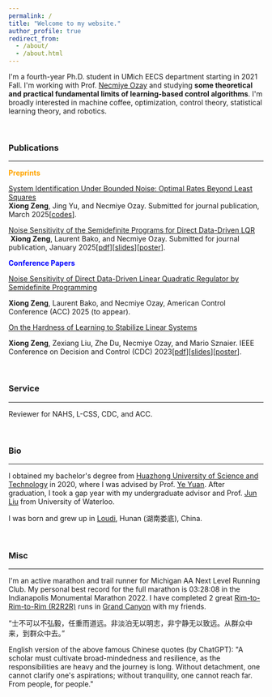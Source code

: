 ```yaml
---
permalink: /
title: "Welcome to my website."
author_profile: true
redirect_from: 
  - /about/
  - /about.html
---
```


I'm a fourth-year Ph.D. student in UMich EECS department starting in 2021 Fall. I'm working with Prof. <a href="https://web.eecs.umich.edu/~necmiye/" target="_blank">Necmiye Ozay</a> and studying **some theoretical and practical fundamental limits of learning-based control algorithms**. I'm broadly interested in machine coffee, optimization, control theory, statistical learning theory, and robotics.

&nbsp;

### Publications

***

<span style="color:orange">**Preprints**</span>

[System Identification Under Bounded Noise: Optimal Rates Beyond Least Squares](https://github.com/zengxiong111/zengxiong.github.io/blob/master/files/System_Identification_Under_Bounded_Noise__Optimal_Rates_Beyond_Least_Squares-27.pdf)<br>
**Xiong Zeng**, Jing Yu, and Necmiye Ozay. Submitted for journal publication, March 2025[<a href="https://github.com/jy-cds/Bounded-Noise-SysID-Minimax-Lowerbound" target="_blank">codes</a>].
 
 [Noise Sensitivity of the Semidefinite Programs for Direct Data-Driven LQR](https://arxiv.org/abs/2412.19705)
&nbsp;**Xiong Zeng**, Laurent Bako, and Necmiye Ozay. Submitted for journal publication, January 2025[<a href="https://github.com/zengxiong111/zengxiong.github.io/blob/master/files/Noise%20Sensitivity%20of%20the%20Semidefinite%20Programs%20for%20Direct%20Data-Driven%20LQR.pdf" target="_blank">pdf</a>][<a href="https://github.com/zengxiong111/zengxiong.github.io/blob/master/files/slides_Noise%20Sensitivity%20of%20DDD%20LQR%20by%20Semidefinite%20Programming.pdf" target="_blank">slides</a>][<a href="https://github.com/zengxiong111/zengxiong.github.io/blob/master/files/Poster_Noise%20Sensitivity%20of%20DDD%20LQR%20by%20Semidefinite%20Programming.pdf" target="_blank">poster</a>].


 <span style="color:blue">**Conference Papers**</span> 
 
 [Noise Sensitivity of Direct Data-Driven Linear Quadratic Regulator by Semidefinite Programming](https://web.eecs.umich.edu/~necmiye/pubs/ZengBO_acc25.pdf)

 **Xiong Zeng**, Laurent Bako, and Necmiye Ozay, American Control Conference (ACC) 2025 (to appear).

 [On the Hardness of Learning to Stabilize Linear Systems](https://arxiv.org/abs/2311.11151)
 
 **Xiong Zeng**, Zexiang Liu, Zhe Du, Necmiye Ozay, and Mario Sznaier. IEEE Conference on Decision and Control (CDC) 2023[<a href="https://github.com/zengxiong111/zengxiong.github.io/blob/master/files/hard_learn_to_stabilize.pdf" target="_blank">pdf</a>][<a href="https://github.com/zengxiong111/zengxiong.github.io/blob/master/files/hard_learn_stabilize_present.pdf" target="_blank">slides</a>][<a href="https://github.com/zengxiong111/zengxiong.github.io/blob/master/files/On%20The%20Hardness%20of%20Learning%20to%20Stabilize%20Linear%20Systems_Poster.pdf" target="_blank">poster</a>].

&nbsp;

### Service

***

Reviewer for NAHS, L-CSS, CDC, and ACC.

&nbsp;

### Bio

***

I obtained my bachelor's degree from <a href="http://english.hust.edu.cn/" target="_blank">Huazhong University of Science and Technology</a> in 2020, where I was advised by Prof. <a href="http://yy311.github.io/" target="_blank">Ye Yuan</a>. After graduation, I took a gap year with my undergraduate advisor and Prof. <a href="https://uwaterloo.ca/applied-mathematics/profiles/jun-liu" target="_blank">Jun Liu</a> from University of Waterloo.

I was born and grew up in <a href="https://en.wikipedia.org/wiki/Loudi" target="_blank">Loudi</a>, Hunan (湖南娄底), China.

&nbsp;

### Misc

***

I'm an active marathon and trail runner for Michigan AA Next Level Running Club. My personal best record for the full marathon is 03:28:08 in the Indianapolis Monumental Marathon 2022. I have completed 2 great <a href="https://www.alltrails.com/explore/recording/rim2rim2rim--2" target="_blank">Rim-to-Rim-to-Rim (R2R2R)</a> runs in <a href="https://www.nps.gov/grca/planyourvisit/index.htm" target="_blank">Grand Canyon</a> with my friends. 

“士不可以不弘毅，任重而道远。非淡泊无以明志，非宁静无以致远。从群众中来，到群众中去。”

English version of the above famous Chinese quotes (by ChatGPT): "A scholar must cultivate broad-mindedness and resilience, as the responsibilities are heavy and the journey is long. Without detachment, one cannot clarify one's aspirations; without tranquility, one cannot reach far. From people, for people."
